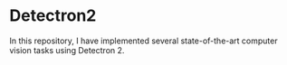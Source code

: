 # Detectron2
In this repository, I have implemented several state-of-the-art computer vision tasks using Detectron 2.
